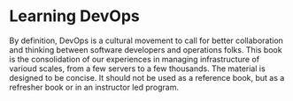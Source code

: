 Learning DevOps
=======


By definition, DevOps is a cultural movement to call for better collaboration and thinking between software developers and operations folks. 
This book is the consolidation of our experiences in managing infrastructure of varioud scales, from a few servers to a few thousands. The material is designed to be concise. It should not be used as a reference book, but as a refresher book or in an instructor led program.